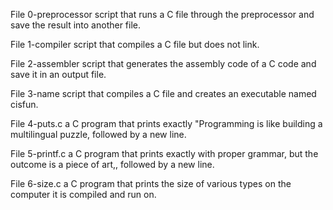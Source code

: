 File 0-preprocessor script that runs a C file through the preprocessor and save the result into another file.

File 1-compiler script that compiles a C file but does not link.

File 2-assembler script that generates the assembly code of a C code and save it in an output file.

File 3-name script that compiles a C file and creates an executable named cisfun.

File 4-puts.c a C program that prints exactly "Programming is like building a multilingual puzzle, followed by a new line.

File 5-printf.c a C program that prints exactly with proper grammar, but the outcome is a piece of art,, followed by a new line.

File 6-size.c a C program that prints the size of various types on the computer it is compiled and run on.
